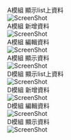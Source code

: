A模組 顯示list上資料<br />
![ScreenShot](http://120.119.77.36/coServDemoImg/A/a_list.png)<br />
A模組 新增資料<br />
![ScreenShot](http://120.119.77.36/coServDemoImg/A/a_add.png)<br />
A模組 編輯資料<br />
![ScreenShot](http://120.119.77.36/coServDemoImg/A/a_edit.png)<br />
A模組 顯示資料<br />
![ScreenShot](http://120.119.77.36/coServDemoImg/A/a_info.png)<br />
D模組 顯示list上資料<br />
![ScreenShot](http://120.119.77.36/coServDemoImg/D/d_list.png)<br />
D模組 新增資料<br />
![ScreenShot](http://120.119.77.36/coServDemoImg/D/d_add.png)<br />
D模組 編輯資料<br />
![ScreenShot](http://120.119.77.36/coServDemoImg/D/d_edit.png)<br />
D模組 顯示資料<br />
![ScreenShot](http://120.119.77.36/coServDemoImg/D/d_info.png)<br />



